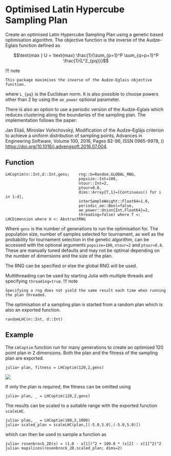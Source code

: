 # Optimised Latin Hypercube Sampling Plan

Create an optimised Latin Hypercube Sampling Plan using a genetic based optimisation
algorithm. The objective function is the inverse of the Audze-Eglais function defined as

```math
\text{max } U = \text{max} \frac{1}{\sum_{p=1}^P \sum_{q=p+1}^P \frac{1}{L^2_{pq}}}
```
!!! note

    This package maximises the inverse of the Audze-Eglais objective function.


where ``L_{pq}`` is the Euclidean norm. It is also possible to choose powers other than 2
by using the `ae_power` optional parameter.


There is also an option to use a periodic version of the Audze-Eglais which reduces clustering 
along the boundaries of the sampling plan. The implementation follows the paper:

Jan Eliáš, Miroslav Vořechovský, Modification of the Audze–Eglājs criterion to achieve a uniform distribution of sampling points, Advances in Engineering Software, Volume 100, 2016, Pages 82-96, ISSN 0965-9978, () https://doi.org/10.1016/j.advengsoft.2016.07.004.

## Function
```@docs
LHCoptim(n::Int,d::Int,gens;    rng::U=Random.GLOBAL_RNG,
                                popsize::Int=100,
                                ntour::Int=2,
                                ptour=0.8,
                                dims::Array{T,1}=[Continuous() for i in 1:d],
                                interSampleWeight::Float64=1.0,
                                periodic_ae::Bool=false,
                                ae_power::Union{Int,Float64}=2,
                                threading=false) where T <: LHCDimension where U <: AbstractRNG
```
Where `gens` is the number of generations to run the optimisation for. The population
size, number of samples selected for tournament, as well as the probability for tournament
selection in the genetic algorithm, can be accessed with the optional arguments
`popsize=100`, `ntour=2` and `ptour=0.8`. These are manually tuned defaults and may not be
optimal depending on the number of dimensions and the size of the plan.

The RNG can be specified or else the global RNG will be used. 

Multithreading can be used by starting Julia with multiple threads and specifying `threading=true`.
!!! note

    Specifying a rng does not yield the same result each time when running the plan threaded. 

The optimisation of a sampling plan is started from a random plan which is also
an exported function.
```@docs
randomLHC(n::Int, d::Int)
```

## Example
The `LHCoptim` function run for many generations to create an optimised 120 point
plan in 2 dimensions. Both the plan and the fitness of the sampling plan are exported.

```julia-repl
julia> plan, fitness = LHCoptim(120,2,gens)
```
![](https://raw.githubusercontent.com/MrUrq/LatinHypercubeSampling.jl/master/docs/src/assets/120p2d.png)

If only the plan is required, the fitness can be omitted using 
```julia-repl
julia> plan, _ = LHCoptim(120,2,gens)
```

The results can be scaled to a suitable range with the exported function `scaleLHC`.
```julia-repl
julia> plan, _ = LHCoptim(100,2,1000)
julia> scaled_plan = scaleLHC(plan,[(-5.0,5.0),(-5.0,5.0)])
```
which can then be used to sample a function as 
```julia-repl
julia> rosenbrock_2D(x) = (1.0 - x[1])^2 + 100.0 * (x[2] - x[1]^2)^2
julia> mapslices(rosenbrock_2D,scaled_plan; dims=2)
```
